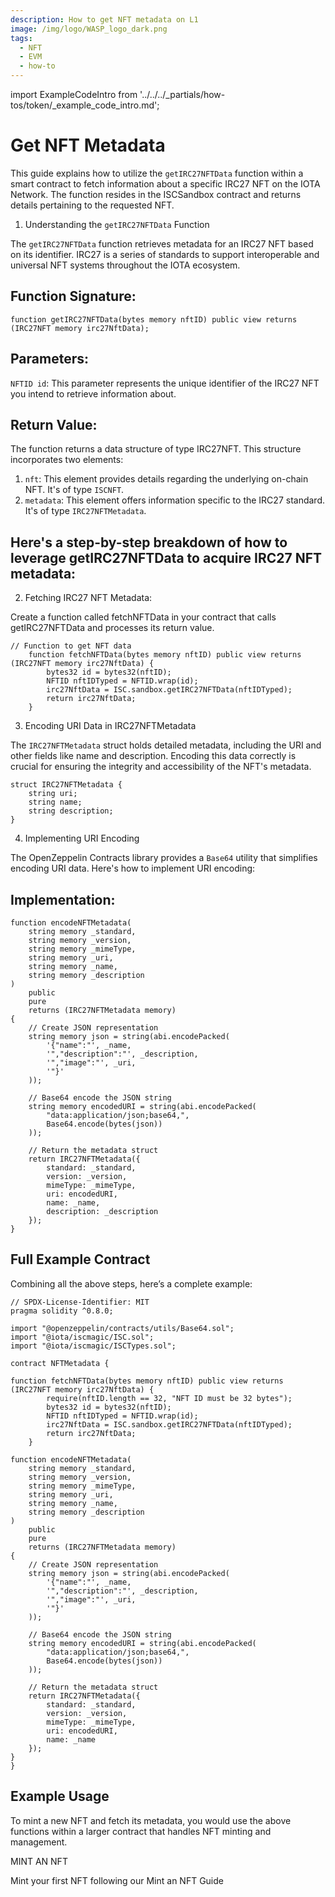 ```yaml
---
description: How to get NFT metadata on L1
image: /img/logo/WASP_logo_dark.png
tags:
  - NFT
  - EVM
  - how-to
---
```

import ExampleCodeIntro from '../../../_partials/how-tos/token/_example_code_intro.md';

# Get NFT Metadata

This guide explains how to utilize the `getIRC27NFTData` function within a smart contract to fetch information about a specific IRC27 NFT on the IOTA Network. The function resides in the ISCSandbox contract and returns details pertaining to the requested NFT.

1. Understanding the `getIRC27NFTData` Function

The `getIRC27NFTData` function retrieves metadata for an IRC27 NFT based on its identifier. IRC27 is a series of standards to support interoperable and universal NFT systems throughout the IOTA ecosystem.

## Function Signature:
```solidity
function getIRC27NFTData(bytes memory nftID) public view returns (IRC27NFT memory irc27NftData);
```
## Parameters:
`NFTID id`: This parameter represents the unique identifier of the IRC27 NFT you intend to retrieve information about.
## Return Value:
The function returns a data structure of type IRC27NFT. This structure incorporates two elements:
1. `nft`: This element provides details regarding the underlying on-chain NFT. It's of type `ISCNFT`.
2. `metadata`: This element offers information specific to the IRC27 standard. It's of type `IRC27NFTMetadata`.

## Here's a step-by-step breakdown of how to leverage getIRC27NFTData to acquire IRC27 NFT metadata:

2. Fetching IRC27 NFT Metadata:

Create a function called fetchNFTData in your contract that calls getIRC27NFTData and processes its return value.

```solidity
// Function to get NFT data
    function fetchNFTData(bytes memory nftID) public view returns (IRC27NFT memory irc27NftData) {
        bytes32 id = bytes32(nftID);
        NFTID nftIDTyped = NFTID.wrap(id);
        irc27NftData = ISC.sandbox.getIRC27NFTData(nftIDTyped);
        return irc27NftData;
    }
```
3. Encoding URI Data in IRC27NFTMetadata

The `IRC27NFTMetadata` struct holds detailed metadata, including the URI and other fields like name and description. Encoding this data correctly is crucial for ensuring the integrity and accessibility of the NFT's metadata.

```solidity
struct IRC27NFTMetadata {
    string uri;
    string name;
    string description;
}
```

4. Implementing URI Encoding

The OpenZeppelin Contracts library provides a `Base64` utility that simplifies encoding URI data. Here's how to implement URI encoding:

## Implementation:

```solidity
function encodeNFTMetadata(
    string memory _standard,
    string memory _version,
    string memory _mimeType,
    string memory _uri,
    string memory _name,
    string memory _description
) 
    public 
    pure 
    returns (IRC27NFTMetadata memory) 
{
    // Create JSON representation
    string memory json = string(abi.encodePacked(
        '{"name":"', _name,
        '","description":"', _description,
        '","image":"', _uri,
        '"}'
    ));

    // Base64 encode the JSON string
    string memory encodedURI = string(abi.encodePacked(
        "data:application/json;base64,", 
        Base64.encode(bytes(json))
    ));

    // Return the metadata struct
    return IRC27NFTMetadata({
        standard: _standard,
        version: _version,
        mimeType: _mimeType,
        uri: encodedURI,
        name: _name,
        description: _description
    });
}
```

## Full Example Contract
Combining all the above steps, here’s a complete example:

```solidity
// SPDX-License-Identifier: MIT
pragma solidity ^0.8.0;

import "@openzeppelin/contracts/utils/Base64.sol";
import "@iota/iscmagic/ISC.sol";
import "@iota/iscmagic/ISCTypes.sol";

contract NFTMetadata {

function fetchNFTData(bytes memory nftID) public view returns (IRC27NFT memory irc27NftData) {
        require(nftID.length == 32, "NFT ID must be 32 bytes");
        bytes32 id = bytes32(nftID);
        NFTID nftIDTyped = NFTID.wrap(id);
        irc27NftData = ISC.sandbox.getIRC27NFTData(nftIDTyped);
        return irc27NftData;
    }

function encodeNFTMetadata(
    string memory _standard,
    string memory _version,
    string memory _mimeType,
    string memory _uri,
    string memory _name,
    string memory _description
) 
    public 
    pure 
    returns (IRC27NFTMetadata memory) 
{
    // Create JSON representation
    string memory json = string(abi.encodePacked(
        '{"name":"', _name,
        '","description":"', _description,
        '","image":"', _uri,
        '"}'
    ));

    // Base64 encode the JSON string
    string memory encodedURI = string(abi.encodePacked(
        "data:application/json;base64,", 
        Base64.encode(bytes(json))
    ));

    // Return the metadata struct
    return IRC27NFTMetadata({
        standard: _standard,
        version: _version,
        mimeType: _mimeType,
        uri: encodedURI,
        name: _name
    });
}
}
```
## Example Usage

To mint a new NFT and fetch its metadata, you would use the above functions within a larger contract that handles NFT minting and management.

MINT AN NFT

Mint your first NFT following our Mint an NFT Guide